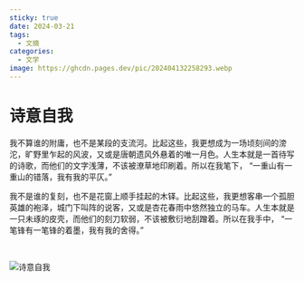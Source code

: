 ```yaml
---
sticky: true
date: 2024-03-21
tags:
  - 文摘
categories:
  - 文学
image: https://ghcdn.pages.dev/pic/202404132258293.webp
---
```


# 诗意自我

我不算谁的附庸，也不是某段的支流河。比起这些，我更想成为一场顷刻间的滂沱，旷野里乍起的风波，又或是唐朝遗风外悬着的唯一月色。人生本就是一首待写的诗歌，而他们的文字浅薄，不该被潦草地印刷着。所以在我笔下， “一重山有一重山的错落，我有我的平仄。”

我不是谁的复刻，也不是花窗上顺手挂起的木铎。比起这些，我更想客串一个孤胆英雄的袍泽，城门下叫阵的说客，又或是杏花春雨中悠然独立的马车。人生本就是一只未琢的皮壳，而他们的刻刀软弱，不该被敷衍地刮蹭着。所以在我手中， “一笔锋有一笔锋的着墨，我有我的舍得。”

<br/>

![诗意自我](https://ghcdn.pages.dev/pic/202404132258293.webp)
